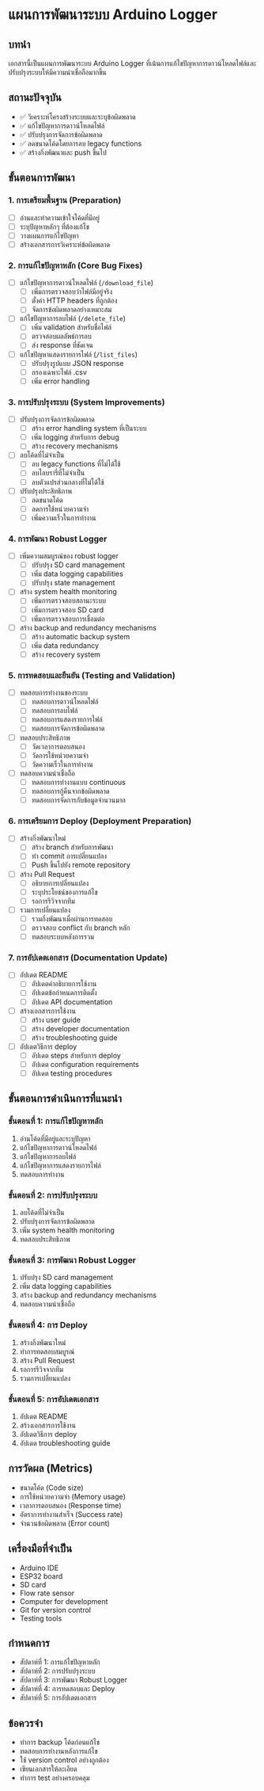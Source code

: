 # แผนการพัฒนาระบบ Arduino Logger

## บทนำ
เอกสารนี้เป็นแผนการพัฒนาระบบ Arduino Logger ที่เน้นการแก้ไขปัญหาการดาวน์โหลดไฟล์และปรับปรุงระบบให้มีความน่าเชื่อถือมากขึ้น

## สถานะปัจจุบัน
- ✅ วิเคราะห์โครงสร้างระบบและระบุข้อผิดพลาด
- ✅ แก้ไขปัญหาการดาวน์โหลดไฟล์
- ✅ ปรับปรุงการจัดการข้อผิดพลาด
- ✅ ลดขนาดโค้ดโดยการลบ legacy functions
- ✅ สร้างกิ่งพัฒนาและ push ขึ้นไป

## ขั้นตอนการพัฒนา

### 1. การเตรียมพื้นฐาน (Preparation)
- [ ] อ่านและทำความเข้าใจโค้ดที่มีอยู่
- [ ] ระบุปัญหาหลักๆ ที่ต้องแก้ไข
- [ ] วางแผนการแก้ไขปัญหา
- [ ] สร้างเอกสารการวิเคราะห์ข้อผิดพลาด

### 2. การแก้ไขปัญหาหลัก (Core Bug Fixes)
- [ ] แก้ไขปัญหาการดาวน์โหลดไฟล์ (`/download_file`)
  - [ ] เพิ่มการตรวจสอบว่าไฟล์มีอยู่จริง
  - [ ] ตั้งค่า HTTP headers ที่ถูกต้อง
  - [ ] จัดการข้อผิดพลาดอย่างเหมาะสม
- [ ] แก้ไขปัญหาการลบไฟล์ (`/delete_file`)
  - [ ] เพิ่ม validation สำหรับชื่อไฟล์
  - [ ] ตรวจสอบผลลัพธ์การลบ
  - [ ] ส่ง response ที่ชัดเจน
- [ ] แก้ไขปัญหาแสดงรายการไฟล์ (`/list_files`)
  - [ ] ปรับปรุงรูปแบบ JSON response
  - [ ] กรองเฉพาะไฟล์ .csv
  - [ ] เพิ่ม error handling

### 3. การปรับปรุงระบบ (System Improvements)
- [ ] ปรับปรุงการจัดการข้อผิดพลาด
  - [ ] สร้าง error handling system ที่เป็นระบบ
  - [ ] เพิ่ม logging สำหรับการ debug
  - [ ] สร้าง recovery mechanisms
- [ ] ลบโค้ดที่ไม่จำเป็น
  - [ ] ลบ legacy functions ที่ไม่ได้ใช้
  - [ ] ลบไลบรารี่ที่ไม่จำเป็น
  - [ ] ลบตัวแปรส่วนกลางที่ไม่ได้ใช้
- [ ] ปรับปรุงประสิทธิภาพ
  - [ ] ลดขนาดโค้ด
  - [ ] ลดการใช้หน่วยความจำ
  - [ ] เพิ่มความเร็วในการทำงาน

### 4. การพัฒนา Robust Logger
- [ ] เพิ่มความสมบูรณ์ของ robust logger
  - [ ] ปรับปรุง SD card management
  - [ ] เพิ่ม data logging capabilities
  - [ ] ปรับปรุง state management
- [ ] สร้าง system health monitoring
  - [ ] เพิ่มการตรวจสอบสถานะระบบ
  - [ ] เพิ่มการตรวจสอบ SD card
  - [ ] เพิ่มการตรวจสอบการเชื่อมต่อ
- [ ] สร้าง backup and redundancy mechanisms
  - [ ] สร้าง automatic backup system
  - [ ] เพิ่ม data redundancy
  - [ ] สร้าง recovery system

### 5. การทดสอบและยืนยัน (Testing and Validation)
- [ ] ทดสอบการทำงานของระบบ
  - [ ] ทดสอบการดาวน์โหลดไฟล์
  - [ ] ทดสอบการลบไฟล์
  - [ ] ทดสอบการแสดงรายการไฟล์
  - [ ] ทดสอบการจัดการข้อผิดพลาด
- [ ] ทดสอบประสิทธิภาพ
  - [ ] วัดเวลาการตอบสนอง
  - [ ] วัดการใช้หน่วยความจำ
  - [ ] วัดความเร็วในการทำงาน
- [ ] ทดสอบความน่าเชื่อถือ
  - [ ] ทดสอบการทำงานแบบ continuous
  - [ ] ทดสอบการกู้คืนจากข้อผิดพลาด
  - [ ] ทดสอบการจัดการกับข้อมูลจำนวนมาก

### 6. การเตรียมการ Deploy (Deployment Preparation)
- [ ] สร้างกิ่งพัฒนาใหม่
  - [ ] สร้าง branch สำหรับการพัฒนา
  - [ ] ทำ commit การเปลี่ยนแปลง
  - [ ] Push ขึ้นไปยัง remote repository
- [ ] สร้าง Pull Request
  - [ ] อธิบายการเปลี่ยนแปลง
  - [ ] ระบุประโยชน์ของการแก้ไข
  - [ ] รอการรีวิจจากทีม
- [ ] รวมการเปลี่ยนแปลง
  - [ ] รวมกิ่งพัฒนาเมื่อผ่านการทดสอบ
  - [ ] ตรวจสอบ conflict กับ branch หลัก
  - [ ] ทดสอบระบบหลังการรวม

### 7. การอัปเดตเอกสาร (Documentation Update)
- [ ] อัปเดต README
  - [ ] อัปเดตคำอธิบายการใช้งาน
  - [ ] อัปเดตข้อกำหนดการติดตั้ง
  - [ ] อัปเดต API documentation
- [ ] สร้างเอกสารการใช้งาน
  - [ ] สร้าง user guide
  - [ ] สร้าง developer documentation
  - [ ] สร้าง troubleshooting guide
- [ ] อัปเดตวิธีการ deploy
  - [ ] อัปเดต steps สำหรับการ deploy
  - [ ] อัปเดต configuration requirements
  - [ ] อัปเดต testing procedures

## ขั้นตอนการดำเนินการที่แนะนำ

### ขั้นตอนที่ 1: การแก้ไขปัญหาหลัก
1. อ่านโค้ดที่มีอยู่และระบุปัญหา
2. แก้ไขปัญหาการดาวน์โหลดไฟล์
3. แก้ไขปัญหาการลบไฟล์
4. แก้ไขปัญหาการแสดงรายการไฟล์
5. ทดสอบการทำงาน

### ขั้นตอนที่ 2: การปรับปรุงระบบ
1. ลบโค้ดที่ไม่จำเป็น
2. ปรับปรุงการจัดการข้อผิดพลาด
3. เพิ่ม system health monitoring
4. ทดสอบประสิทธิภาพ

### ขั้นตอนที่ 3: การพัฒนา Robust Logger
1. ปรับปรุง SD card management
2. เพิ่ม data logging capabilities
3. สร้าง backup and redundancy mechanisms
4. ทดสอบความน่าเชื่อถือ

### ขั้นตอนที่ 4: การ Deploy
1. สร้างกิ่งพัฒนาใหม่
2. ทำการทดสอบสมบูรณ์
3. สร้าง Pull Request
4. รอการรีวิจจากทีม
5. รวมการเปลี่ยนแปลง

### ขั้นตอนที่ 5: การอัปเดตเอกสาร
1. อัปเดต README
2. สร้างเอกสารการใช้งาน
3. อัปเดตวิธีการ deploy
4. อัปเดต troubleshooting guide

## การวัดผล (Metrics)
- ขนาดโค้ด (Code size)
- การใช้หน่วยความจำ (Memory usage)
- เวลาการตอบสนอง (Response time)
- อัตราการทำงานสำเร็จ (Success rate)
- จำนวนข้อผิดพลาด (Error count)

## เครื่องมือที่จำเป็น
- Arduino IDE
- ESP32 board
- SD card
- Flow rate sensor
- Computer for development
- Git for version control
- Testing tools

## กำหนดการ
- สัปดาห์ที่ 1: การแก้ไขปัญหาหลัก
- สัปดาห์ที่ 2: การปรับปรุงระบบ
- สัปดาห์ที่ 3: การพัฒนา Robust Logger
- สัปดาห์ที่ 4: การทดสอบและ Deploy
- สัปดาห์ที่ 5: การอัปเดตเอกสาร

## ข้อควรจำ
- ทำการ backup โค้ดก่อนแก้ไข
- ทดสอบการทำงานหลังการแก้ไข
- ใช้ version control อย่างถูกต้อง
- เขียนเอกสารให้ละเอียด
- ทำการ test อย่างครอบคลุม
